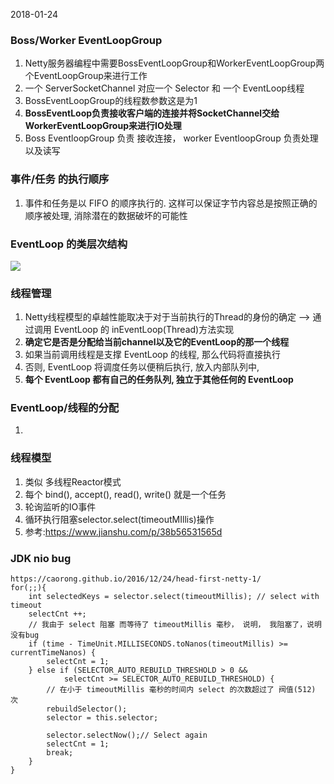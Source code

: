 2018-01-24


### Boss/Worker EventLoopGroup
1. Netty服务器编程中需要BossEventLoopGroup和WorkerEventLoopGroup两个EventLoopGroup来进行工作
2. 一个 ServerSocketChannel 对应一个 Selector 和 一个 EventLoop线程
3. BossEventLoopGroup的线程数参数这是为1
4. **BossEventLoop负责接收客户端的连接并将SocketChannel交给WorkerEventLoopGroup来进行IO处理**
5. Boss EventloopGroup 负责 接收连接， worker EventloopGroup 负责处理以及读写

### 事件/任务 的执行顺序
1. 事件和任务是以 FIFO 的顺序执行的. 这样可以保证字节内容总是按照正确的顺序被处理, 消除潜在的数据破坏的可能性

### EventLoop 的类层次结构
![](https://github.com/t734070824/tq.java/blob/master/tq.java.netty/src/main/java/_netty_in_action/_7_eventloop_threadmodel/1.png?raw=true)

### 线程管理
1. Netty线程模型的卓越性能取决于对于当前执行的Thread的身份的确定 --> 通过调用 EventLoop 的 inEventLoop(Thread)方法实现
2. **确定它是否是分配给当前channel以及它的EventLoop的那一个线程**
3. 如果当前调用线程是支撑 EventLoop 的线程, 那么代码将直接执行
4. 否则, EventLoop 将调度任务以便稍后执行, 放入内部队列中, 
5. **每个 EventLoop 都有自己的任务队列, 独立于其他任何的 EventLoop**

### EventLoop/线程的分配
1. 


### 线程模型
1. 类似 多线程Reactor模式
2. 每个 bind(), accept(), read(), write() 就是一个任务
3. 轮询监听的IO事件
4. 循环执行阻塞selector.select(timeoutMIllis)操作
5. 参考:https://www.jianshu.com/p/38b56531565d

### JDK nio bug
```text
https://caorong.github.io/2016/12/24/head-first-netty-1/
for(;;){
    int selectedKeys = selector.select(timeoutMillis); // select with timeout
    selectCnt ++;
    // 我由于 select 阻塞 而等待了 timeoutMillis 毫秒， 说明， 我阻塞了，说明没有bug
    if (time - TimeUnit.MILLISECONDS.toNanos(timeoutMillis) >= currentTimeNanos) {
        selectCnt = 1;
    } else if (SELECTOR_AUTO_REBUILD_THRESHOLD > 0 &&
            selectCnt >= SELECTOR_AUTO_REBUILD_THRESHOLD) {
        // 在小于 timeoutMillis 毫秒的时间内 select 的次数超过了 阀值(512) 次
        rebuildSelector();
        selector = this.selector;

        selector.selectNow();// Select again
        selectCnt = 1;
        break;
    }
}
```

